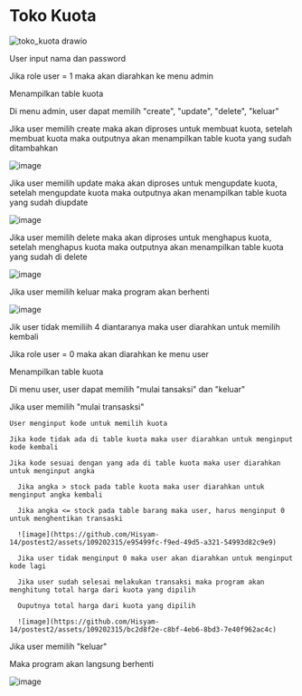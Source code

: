 # Toko Kuota

![toko_kuota drawio](https://github.com/Hisyam-14/postest2/assets/109202315/58ff8d6b-4a05-4e04-91e4-864906290934)

User input nama dan password 

Jika role user = 1 maka akan diarahkan ke menu admin

  Menampilkan table kuota

  Di menu admin, user dapat memilih "create", "update", "delete", "keluar"

  Jika user memilih create maka akan diproses untuk membuat kuota, setelah membuat kuota maka outputnya akan menampilkan table kuota yang sudah ditambahkan

  ![image](https://github.com/Hisyam-14/postest2/assets/109202315/a2679ebd-6957-4316-beb0-60243d9b03ec)

  Jika user memilih update maka akan diproses untuk mengupdate kuota, setelah mengupdate kuota maka outputnya akan menampilkan table kuota yang sudah diupdate

  ![image](https://github.com/Hisyam-14/postest2/assets/109202315/8497941c-ebf9-455e-9dcc-d2c498417622)
  
  Jika user memilih delete maka akan diproses untuk menghapus kuota, setelah menghapus kuota maka outputnya akan menampilkan table kuota yang sudah di delete

  ![image](https://github.com/Hisyam-14/postest2/assets/109202315/58c67386-845e-4b20-88f8-f6c5c4645240)

  Jika user memilih keluar maka program akan berhenti

  ![image](https://github.com/Hisyam-14/postest2/assets/109202315/5a7563b5-b258-41b0-b5dc-74a7dae1a3f9)

  Jik user tidak memiliih 4 diantaranya maka user diarahkan untuk memilih kembali

Jika role user = 0 maka akan diarahkan ke menu user

  Menampilkan table kuota

  Di menu user, user dapat memilih "mulai tansaksi" dan "keluar"

  Jika user memilih "mulai transasksi"

    User menginput kode untuk memilih kuota

    Jika kode tidak ada di table kuota maka user diarahkan untuk menginput kode kembali

    Jika kode sesuai dengan yang ada di table kuota maka user diarahkan untuk menginput angka

      Jika angka > stock pada table kuota maka user diarahkan untuk menginput angka kembali

      Jika angka <= stock pada table barang maka user, harus menginput 0 untuk menghentikan transaski

      ![image](https://github.com/Hisyam-14/postest2/assets/109202315/e95499fc-f9ed-49d5-a321-54993d82c9e9)

      Jika user tidak menginput 0 maka user akan diarahkan untuk menginput kode lagi

      Jika user sudah selesai melakukan transaksi maka program akan menghitung total harga dari kuota yang dipilih

      Ouputnya total harga dari kuota yang dipilih

      ![image](https://github.com/Hisyam-14/postest2/assets/109202315/bc2d8f2e-c8bf-4eb6-8bd3-7e40f962ac4c)

  Jika user memilih "keluar"

  Maka program akan langsung berhenti

  ![image](https://github.com/Hisyam-14/postest2/assets/109202315/ee221780-8550-499f-8bf9-65752557dc9b)

